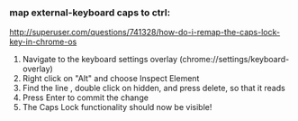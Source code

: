 ### map external-keyboard caps to ctrl:  
http://superuser.com/questions/741328/how-do-i-remap-the-caps-lock-key-in-chrome-os

1. Navigate to the keyboard settings overlay (chrome://settings/keyboard-overlay)
2. Right click on "Alt" and choose Inspect Element
3. Find the line <tr id="caps-lock-remapping-section" hidden="">, double click on hidden, and press delete, so that it reads <tr id="caps-lock-remapping-section">
4. Press Enter to commit the change
5. The Caps Lock functionality should now be visible!
